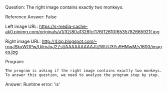 Question: The right image contains exactly two monkeys.

Reference Answer: False

Left image URL: https://s-media-cache-ak0.pinimg.com/originals/a1/32/8f/a1328fcf176f12610f6535782665921f.jpg

Right image URL: http://4.bp.blogspot.com/-rnqJSkxWOPw/UilmJqJ2ZsI/AAAAAAAAAJU/WUU3Yu9HMwM/s1600/images.jpg

Program:

```
The program is asking if the right image contains exactly two monkeys. To answer this question, we need to analyze the program step by step.
```
Answer: Runtime error: 'is'

